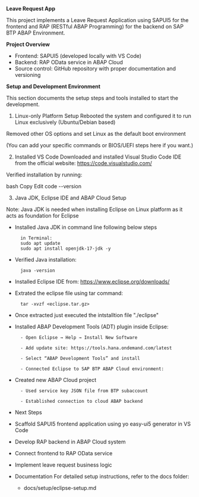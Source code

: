 **Leave Request App**

This project implements a Leave Request Application using SAPUI5 for the frontend and RAP (RESTful ABAP Programming) for the backend on SAP BTP ABAP Environment.

**Project Overview**
- Frontend: SAPUI5 (developed locally with VS Code)
- Backend: RAP OData service in ABAP Cloud
- Source control: GitHub repository with proper documentation and versioning

**Setup and Development Environment**

This section documents the setup steps and tools installed to start the development.

1. Linux-only Platform Setup
Rebooted the system and configured it to run Linux exclusively (Ubuntu/Debian based)

Removed other OS options and set Linux as the default boot environment

(You can add your specific commands or BIOS/UEFI steps here if you want.)

2. Installed VS Code
Downloaded and installed Visual Studio Code IDE from the official website:
https://code.visualstudio.com/

Verified installation by running:

bash
Copy
Edit
code --version

3. Java JDK, Eclipse IDE and ABAP Cloud Setup

Note: Java JDK is needed when installing Eclipse on Linux platform as it acts as foundation for Eclipse

- Installed Java JDK in command line following below steps

        in Terminal:
        sudo apt update
        sudo apt install openjdk-17-jdk -y

- Verified Java installation:

        java -version

- Installed Eclipse IDE from:
        https://www.eclipse.org/downloads/

- Extrated the eclipse file using tar command:

        tar -xvzf <eclipse.tar.gz>

- Once extracted just executed the intstalltion file "./eclipse"

- Installed ABAP Development Tools (ADT) plugin inside Eclipse:

        - Open Eclipse → Help → Install New Software

        - Add update site: https://tools.hana.ondemand.com/latest

        - Select “ABAP Development Tools” and install

        - Connected Eclipse to SAP BTP ABAP Cloud environment:

- Created new ABAP Cloud project

        - Used service key JSON file from BTP subaccount

        - Established connection to cloud ABAP backend

- Next Steps

- Scaffold SAPUI5 frontend application using yo easy-ui5 generator in VS Code

- Develop RAP backend in ABAP Cloud system

- Connect frontend to RAP OData service

- Implement leave request business logic

- Documentation
    For detailed setup instructions, refer to the docs folder:

    - docs/setup/eclipse-setup.md
